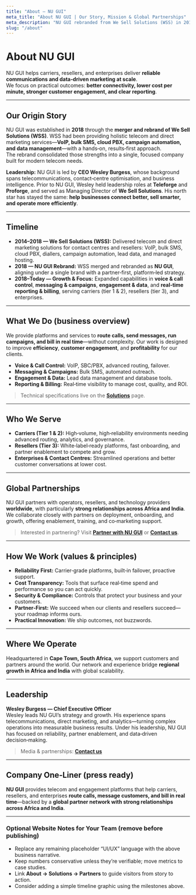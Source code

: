 ```yaml
---
title: "About — NU GUI"
meta_title: "About NU GUI | Our Story, Mission & Global Partnerships"
meta_description: "NU GUI rebranded from We Sell Solutions (WSS) in 2018. We help carriers, resellers, and enterprises deliver reliable telecom and direct marketing at scale, with strong partnerships globally—especially across Africa and India."
slug: "/about"
---
```


# About NU GUI

NU GUI helps carriers, resellers, and enterprises deliver **reliable communications and data‑driven marketing at scale**.  
We focus on practical outcomes: **better connectivity, lower cost per minute, stronger customer engagement, and clear reporting**.

---

## Our Origin Story

NU GUI was established in **2018** through the **merger and rebrand of We Sell Solutions (WSS)**. WSS had been providing holistic telecom and direct marketing services—**VoIP, bulk SMS, cloud PBX, campaign automation, and data management**—with a hands‑on, results‑first approach.  
The rebrand consolidated those strengths into a single, focused company built for modern telecom needs.

**Leadership:** NU GUI is led by **CEO Wesley Burgess**, whose background spans telecommunications, contact‑centre optimisation, and business intelligence. Prior to NU GUI, Wesley held leadership roles at **Teleforge** and **Proforge**, and served as Managing Director of **We Sell Solutions**. His north star has stayed the same: **help businesses connect better, sell smarter, and operate more efficiently**.

---

## Timeline

- **2014–2018 — We Sell Solutions (WSS):** Delivered telecom and direct marketing solutions for contact centres and resellers: VoIP, bulk SMS, cloud PBX, diallers, campaign automation, lead data, and managed hosting.
- **2018 — NU GUI Rebrand:** WSS merged and rebranded as **NU GUI**, aligning under a single brand with a partner‑first, platform‑led strategy.
- **2018–Today — Growth & Focus:** Expanded capabilities in **voice & call control**, **messaging & campaigns**, **engagement & data**, and **real‑time reporting & billing**, serving carriers (tier 1 & 2), resellers (tier 3), and enterprises.

---

## What We Do (business overview)

We provide platforms and services to **route calls, send messages, run campaigns, and bill in real time**—without complexity. Our work is designed to improve **efficiency**, **customer engagement**, and **profitability** for our clients.

- **Voice & Call Control:** VoIP, SBC/PBX, advanced routing, failover.  
- **Messaging & Campaigns:** Bulk SMS, automated outreach.  
- **Engagement & Data:** Lead data management and database tools.  
- **Reporting & Billing:** Real‑time visibility to manage cost, quality, and ROI.

> Technical specifications live on the **[Solutions](/solutions)** page.

---

## Who We Serve

- **Carriers (Tier 1 & 2):** High‑volume, high‑reliability environments needing advanced routing, analytics, and governance.  
- **Resellers (Tier 3):** White‑label‑ready platforms, fast onboarding, and partner enablement to compete and grow.  
- **Enterprises & Contact Centres:** Streamlined operations and better customer conversations at lower cost.

---

## Global Partnerships

NU GUI partners with operators, resellers, and technology providers **worldwide**, with particularly **strong relationships across Africa and India**.  
We collaborate closely with partners on deployment, onboarding, and growth, offering enablement, training, and co‑marketing support.

> Interested in partnering? Visit **[Partner with NU GUI](/partners)** or **[Contact us](/contact)**.

---

## How We Work (values & principles)

- **Reliability First:** Carrier‑grade platforms, built‑in failover, proactive support.  
- **Cost Transparency:** Tools that surface real‑time spend and performance so you can act quickly.  
- **Security & Compliance:** Controls that protect your business and your customers.  
- **Partner‑First:** We succeed when our clients and resellers succeed—your roadmap informs ours.  
- **Practical Innovation:** We ship outcomes, not buzzwords.

---

## Where We Operate

Headquartered in **Cape Town, South Africa**, we support customers and partners around the world. Our network and experience bridge **regional growth in Africa and India** with global scalability.

---

## Leadership

**Wesley Burgess — Chief Executive Officer**  
Wesley leads NU GUI’s strategy and growth. His experience spans telecommunications, direct marketing, and analytics—turning complex operations into measurable business results. Under his leadership, NU GUI has focused on reliability, partner enablement, and data‑driven decision‑making.

> Media & partnerships: **[Contact us](/contact)**

---

## Company One‑Liner (press ready)

**NU GUI** provides telecom and engagement platforms that help carriers, resellers, and enterprises **route calls, message customers, and bill in real time**—backed by a **global partner network with strong relationships across Africa and India**.

---

### Optional Website Notes for Your Team (remove before publishing)

- Replace any remaining placeholder “UI/UX” language with the above business narrative.  
- Keep numbers conservative unless they’re verifiable; move metrics to case studies.  
- Link **About → Solutions → Partners** to guide visitors from story to action.  
- Consider adding a simple timeline graphic using the milestones above.

